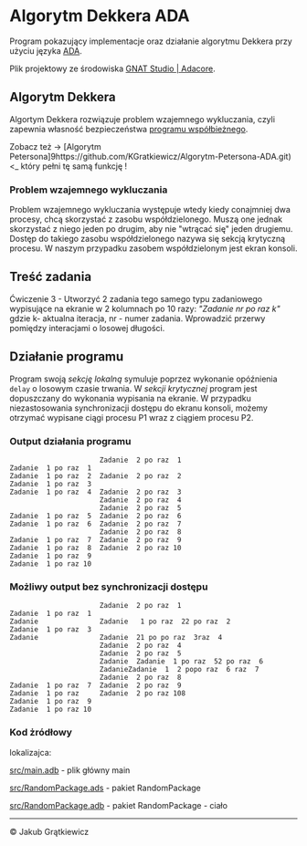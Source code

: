# Algorytm Dekkera ADA
Program pokazujący implementacje oraz działanie algorytmu Dekkera przy użyciu języka [ADA](https://pl.wikipedia.org/wiki/Ada_(j%C4%99zyk_programowania)). 

Plik projektowy ze środowiska [GNAT Studio | Adacore](https://www.adacore.com/gnatpro/toolsuite/gnatstudio).

## Algorytm Dekkera
Algortym Dekkera rozwiązuje problem wzajemnego wykluczania, czyli zapewnia własność bezpieczeństwa [programu współbieżnego](https://pl.wikipedia.org/wiki/Przetwarzanie_wsp%C3%B3%C5%82bie%C5%BCne).

Zobacz też -> [Algorytm Petersona]9https://github.com/KGratkiewicz/Algorytm-Petersona-ADA.git) <_ który pełni tę samą funkcję !


### Problem wzajemnego wykluczania
Problem wzajemnego wykluczania występuje wtedy kiedy conajmniej dwa procesy, chcą skorzystać z zasobu współdzielonego. Muszą one jednak skorzystać z niego jeden po drugim, aby nie "wtrącać się" jeden drugiemu. Dostęp do takiego zasobu współdzielonego nazywa się sekcją krytyczną procesu. W naszym przypadku zasobem współdzielonym jest ekran konsoli.

## Treść zadania
Ćwiczenie 3 - Utworzyć 2 zadania tego samego typu zadaniowego wypisujące na ekranie w 2 kolumnach po 10 razy: _"Zadanie nr po raz k"_ gdzie k- aktualna iteracja, nr - numer zadania. Wprowadzić przerwy pomiędzy interacjami o losowej długości.

## Działanie programu
Program swoją *sekcję lokalną* symuluje poprzez wykonanie opóźnienia `delay` o losowym czasie trwania. W *sekcji krytycznej* program jest dopuszczany do wykonania wypisania na ekranie. W przypadku niezastosowania synchronizacji dostępu do ekranu konsoli, możemy otrzymać wypisane ciągi procesu P1 wraz z ciągiem procesu P2.

### Output działania programu
```
                      Zadanie  2 po raz  1
Zadanie  1 po raz  1
Zadanie  1 po raz  2  Zadanie  2 po raz  2
Zadanie  1 po raz  3
Zadanie  1 po raz  4  Zadanie  2 po raz  3
                      Zadanie  2 po raz  4
                      Zadanie  2 po raz  5
Zadanie  1 po raz  5  Zadanie  2 po raz  6
Zadanie  1 po raz  6  Zadanie  2 po raz  7
                      Zadanie  2 po raz  8
Zadanie  1 po raz  7  Zadanie  2 po raz  9
Zadanie  1 po raz  8  Zadanie  2 po raz 10
Zadanie  1 po raz  9
Zadanie  1 po raz 10
```

### Możliwy output bez synchronizacji dostępu 
```
                      Zadanie  2 po raz  1
Zadanie  1 po raz  1
Zadanie               Zadanie   1 po raz  22 po raz  2
Zadanie  1 po raz  3
Zadanie               Zadanie  21 po po raz  3raz  4
                      Zadanie  2 po raz  4
                      Zadanie  2 po raz  5
                      Zadanie  Zadanie  1 po raz  52 po raz  6
                      ZadanieZadanie  1  2 popo raz  6 raz  7
                      Zadanie  2 po raz  8
Zadanie  1 po raz  7  Zadanie  2 po raz  9
Zadanie  1 po raz     Zadanie  2 po raz 108
Zadanie  1 po raz  9
Zadanie  1 po raz 10
```

### Kod żródłowy 

lokalizajca:

[src/main.adb](/src/main.adb) - plik główny main

[src/RandomPackage.ads](/src/RandomPackage.ads) - pakiet RandomPackage

[src/RandomPackage.adb](/src/RandomPackage.adb) - pakiet RandomPackage - ciało


---
&copy; Jakub Grątkiewicz

